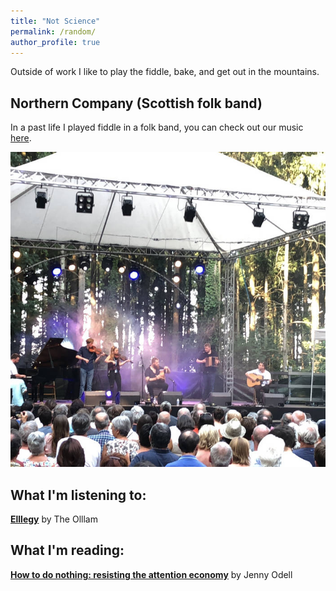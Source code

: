 ```yaml
---
title: "Not Science"
permalink: /random/
author_profile: true
---
```


Outside of work I like to play the fiddle, bake, and get out in the mountains.

## Northern Company (Scottish folk band)
In a past life I played fiddle in a folk band, you can check out our music [here](https://northerncompany.bandcamp.com/).

![northern company](/images/nc.jpg)

## What I'm listening to:
**[Elllegy](https://theolllam.bandcamp.com/album/elllegy)** by The Olllam

## What I'm reading:
**[How to do nothing: resisting the attention economy](https://www.goodreads.com/en/book/show/42771901-how-to-do-nothing)** by Jenny Odell